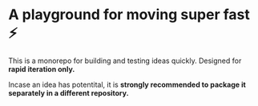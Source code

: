 # A playground for moving super fast ⚡️
This is a monorepo for building and testing ideas quickly.
Designed for **rapid iteration only.**


Incase an idea has potentital, it is **strongly recommended to package it separately in a different repository.**



